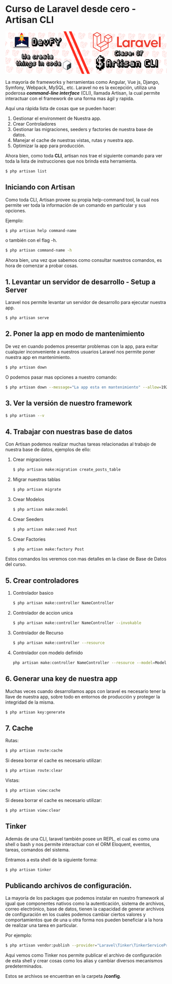 # Curso de Laravel desde cero - **Artisan CLI**

![Artisan cli](../assets/clase_07.jpg)

La mayoría de frameworks y herramientas como Angular, Vue js, Django, Symfony, Webpack, MySQL, etc. Laravel no es la excepción, utiliza una poderosa ***command-line interface*** (CLI), llamada Artisan, la cual permite interactuar con el framework de una forma mas ágil y rapida. 

Aquí una rápida lista de cosas que se pueden hacer:

1. Gestionar el environment de Nuestra app.
2. Crear Controladores
3. Gestionar las migraciones, seeders y factories de nuestra base de datos.
4. Manejar el cache de nuestras vistas, rutas y nuestra app.
5. Optimizar la app para producción.

Ahora bien, como toda **CLI**, artisan nos trae el siguiente comando para ver toda la lista de instrucciones que nos brinda esta herramienta.

```bash
$ php artisan list
```

##  Iniciando con Artisan

Como toda CLI, Artisan provee su propia help-command tool, la cual nos permite ver toda la información de un comando en particular y sus opciones.

Ejemplo:

```bash
$ php artisan help command-name
```

o también con el flag -h.

```bash
$ php artisan command-name -h
```

Ahora bien, una vez que sabemos como consultar nuestros comandos, es hora de comenzar a probar cosas.

## 1.  Levantar un servidor de desarrollo - Setup a Server 

Laravel nos permite levantar un servidor de desarrollo para ejecutar nuestra app.

```bash
$ php artisan serve 
```

## 2.  Poner la app en modo de mantenimiento

De vez en cuando podemos presentar problemas con la app, para evitar cualquier inconveniente a nuestros usuarios Laravel nos permite poner nuestra app en mantenimiento.

```bash
$ php artisan down
```

O podemos pasar mas opciones a nuestro comando:

```bash
$ php artisan down --message="La app esta en mantenimiento" --allow=192.168.1.110 
```

## 3.  Ver la versión de nuestro framework

```bash
$ php artisan --v
```

## 4.  Trabajar con nuestras base de datos

Con Artisan podemos realizar muchas tareas relacionadas al trabajo de nuestra base de datos, ejemplos de ello:

1. Crear migraciones

   ```bash
   $ php artisan make:migration create_posts_table 
   ```

2. Migrar nuestras tablas

   ```bash
   $ php artisan migrate
   ```

3. Crear Modelos

   ```bash
   $ php artisan make:model
   ```

4. Crear Seeders

   ```bash
   $ php artisan make:seed Post
   ```

5. Crear Factories

   ```bash
   $ php artisan make:factory Post
   ```

Estos comandos los veremos con mas detalles en la clase de Base de Datos del curso.

## 5.  Crear controladores

 1. Controlador basico

    ```bash
    $ php artisan make:controller NameController
    ```

 2. Controlador de accion unica

    ```bash
    $ php artisan make:controller NameController --invokable
    ```

 3. Controlador de Recurso
    
    ```bash
    $ php artisan make:controller --resource
    ```

  4. Controlador con modelo definido

     ```bash
     php artisan make:controller NameController --resource --model=Model
     ```

## 6. Generar una key de nuestra app

Muchas veces cuando desarrollamos apps con laravel es necesario tener la llave de nuestra app, sobre todo en entornos de producción y proteger la integridad de la misma.

```bash
$ php artisan key:generate
```

## 7. Cache

Rutas:

```bash
$ php artisan route:cache
```

Si desea borrar el cache es necesario utilizar:

```bash
$ php artisan route:clear
```

Vistas:

```bash
$ php artisan view:cache
```

Si desea borrar el cache es necesario utilizar:

```bash
$ php artisan view:clear
```



## Tinker

Además de una CLI, laravel también posee un REPL, el cual es como una shell o bash y nos permite interactuar con el ORM Eloquent, eventos, tareas, comandos del sistema.

Entramos a esta shell de la siguiente forma:

```bash
$ php artisan tinker
```

## Publicando archivos de configuración.

La mayoría de los packages que podemos instalar en nuestro framework al igual que componentes nativos como la autenticación, sistema de archivos, correo electrónico, base de datos, tienen la capacidad de generar archivos de configuración en los cuales podemos cambiar ciertos valores y comportamientos que de una u otra forma nos pueden beneficiar a la hora de realizar una tarea en particular.

Por ejemplo:

```bash
$ php artisan vendor:publish --provider="Laravel\Tinker\TinkerServiceProvider"
```

Aqui vemos como Tinker nos permite publicar el archivo de configuración de esta shell y crear cosas como los alias y cambiar diversos mecanismos predeterminados.

Estos se archivos se encuentran en la carpeta **/config**.
